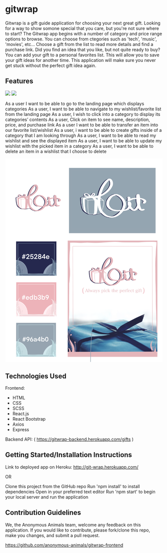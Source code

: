 # gitwrap

Gitwrap is a gift guide application for choosing your next great gift. Looking for a way to show somone special that you care, but you're not sure where to start? The Gitwrap app begins with a number of category and price range options to browse. You can choose from ctegories such as 'tech', 'music', 'movies', etc... Choose a gift from the list to read more details and find a purchase link. Did you find an idea that you like, but not quite ready to buy? You can add your gift to a personal favorites list. This will allow you to save your gift ideas for another time. This application will make sure you never get stuck without the perfect gift idea again.

## Features

![](login.gif)
![](CRUD.gif)

As a user I want to be able to go to the landing page which displays categories
As a user, I want to be able to navigate to my wishlist/favorite list from the landing page
As a user, I wish to click into a category to display its categories’ contents
As a user, Click on item to see name, description, price, and purchase link
As a user I want to be able to transfer an item into our favorite list/wishlist
As a user, i want to be able to create gifts inside of a category that I am looking through
As a user, I want to be able to read my wishlist and see the displayed item
As a user, I want to be able to update my wishlist with the picked item in a category
As a user, I want to be able to delete an item in a wishlist that I choose to delete

![wireframe1](palette.png)

## Technologies Used

Frontend:

- HTML
- CSS
- SCSS
- React.js
- React Bootstrap
- Axios
- Express

Backend API:
( https://gitwrap-backend.herokuapp.com/gifts )

## Getting Started/Installation Instructions

Link to deployed app on Heroku: http://git-wrap.herokuapp.com/

OR

Clone this project from the GitHub repo
Run 'npm install' to install dependencies
Open in your preferred text editor
Run 'npm start' to begin your local server and run the application

## Contribution Guidelines

We, the Anonymous Animals team, welcome any feedback on this application. If you would like to contribute, please fork/clone this repo, make you changes, and submit a pull request.

https://github.com/anonymous-animals/gitwrap-frontend

